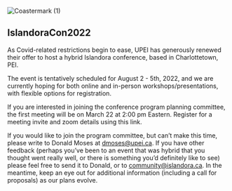 ![Coastermark (1)](https://user-images.githubusercontent.com/467898/157457422-77c88b07-338c-4451-913c-179e133fa01d.png)

## IslandoraCon2022

As Covid-related restrictions begin to ease, UPEI has generously renewed their offer to host a hybrid Islandora conference, based in Charlottetown, PEI. 

The event is tentatively scheduled for August 2 - 5th, 2022, and we are currently hoping for both online and in-person workshops/presentations, with flexible options for registration.

If you are interested in joining the conference program planning committee, the first meeting will be on March 22 at 2:00 pm Eastern. Register for a meeting invite and zoom details using this link. 

If you would like to join the program committee, but can’t make this time, please write to Donald Moses at dmoses@upei.ca. If you have other feedback (perhaps you’ve been to an event that was hybrid that you thought went really well, or there is something you’d definitely like to see) please feel free to send it to Donald, or to community@islandora.ca. In the meantime, keep an eye out for additional information (including a call for proposals) as our plans evolve.
